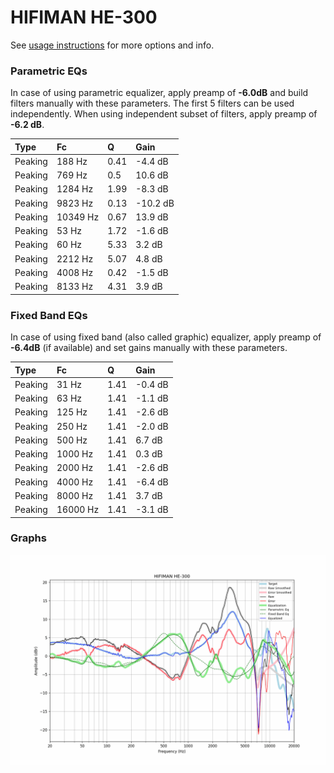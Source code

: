 # HIFIMAN HE-300
See [usage instructions](https://github.com/jaakkopasanen/AutoEq#usage) for more options and info.

### Parametric EQs
In case of using parametric equalizer, apply preamp of **-6.0dB** and build filters manually
with these parameters. The first 5 filters can be used independently.
When using independent subset of filters, apply preamp of **-6.2 dB**.

| Type    | Fc       |    Q | Gain     |
|:--------|:---------|:-----|:---------|
| Peaking | 188 Hz   | 0.41 | -4.4 dB  |
| Peaking | 769 Hz   | 0.5  | 10.6 dB  |
| Peaking | 1284 Hz  | 1.99 | -8.3 dB  |
| Peaking | 9823 Hz  | 0.13 | -10.2 dB |
| Peaking | 10349 Hz | 0.67 | 13.9 dB  |
| Peaking | 53 Hz    | 1.72 | -1.6 dB  |
| Peaking | 60 Hz    | 5.33 | 3.2 dB   |
| Peaking | 2212 Hz  | 5.07 | 4.8 dB   |
| Peaking | 4008 Hz  | 0.42 | -1.5 dB  |
| Peaking | 8133 Hz  | 4.31 | 3.9 dB   |

### Fixed Band EQs
In case of using fixed band (also called graphic) equalizer, apply preamp of **-6.4dB**
(if available) and set gains manually with these parameters.

| Type    | Fc       |    Q | Gain    |
|:--------|:---------|:-----|:--------|
| Peaking | 31 Hz    | 1.41 | -0.4 dB |
| Peaking | 63 Hz    | 1.41 | -1.1 dB |
| Peaking | 125 Hz   | 1.41 | -2.6 dB |
| Peaking | 250 Hz   | 1.41 | -2.0 dB |
| Peaking | 500 Hz   | 1.41 | 6.7 dB  |
| Peaking | 1000 Hz  | 1.41 | 0.3 dB  |
| Peaking | 2000 Hz  | 1.41 | -2.6 dB |
| Peaking | 4000 Hz  | 1.41 | -6.4 dB |
| Peaking | 8000 Hz  | 1.41 | 3.7 dB  |
| Peaking | 16000 Hz | 1.41 | -3.1 dB |

### Graphs
![](./HIFIMAN%20HE-300.png)